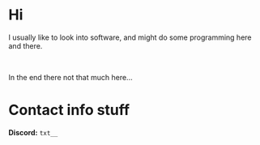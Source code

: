 # Hi

I usually like to look into software, and might do some programming here and there.

<br>

In the end there not that much here...<br>


# Contact info stuff

**Discord:** `txt__`<br>


<!--
**txt231/txt231** is a ✨ _special_ ✨ repository because its `README.md` (this file) appears on your GitHub profile.

Here are some ideas to get you started:

- 🔭 I’m currently working on ...
- 🌱 I’m currently learning ...
- 👯 I’m looking to collaborate on ...
- 🤔 I’m looking for help with ...
- 💬 Ask me about ...
- 📫 How to reach me: ...
- 😄 Pronouns: ...
- ⚡ Fun fact: ...
-->
